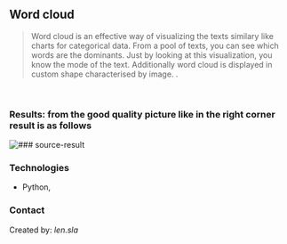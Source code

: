 ## Word cloud 
> <p>Word cloud is an effective way of visualizing the texts similary like charts for categorical data. From a pool of texts, you can see which words are the dominants. Just by looking at this visualization, you know the mode of the text. Additionally word cloud is displayed in custom shape characterised by image. .<br>
<br>


### Results: from the good quality picture like in the right corner result is as follows

![### source-result ](art.jpg)



### Technologies
* Python, 






### Contact
Created by: _len.sla_

